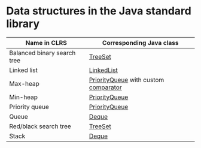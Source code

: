 Data structures in the Java standard library
============================================

| Name in CLRS | Corresponding Java class |
| --- | --- |
| Balanced binary search tree | [TreeSet](TreeSet.md) |
| Linked list | [LinkedList](LinkedList.md) |
| Max-heap | [PriorityQueue](PriorityQueue.md) with custom [comparator](maxheap.md) |
| Min-heap | [PriorityQueue](PriorityQueue.md) |
| Priority queue | [PriorityQueue](PriorityQueue.md) |
| Queue | [Deque](Deque.md) |
| Red/black search tree | [TreeSet](TreeSet.md) |
| Stack | [Deque](Deque.md) |
